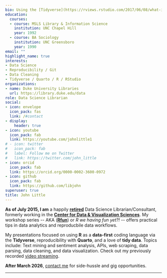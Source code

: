 ```yaml
---
bio: Using the [Tidyverse](https://rviews.rstudio.com/2017/06/08/what-is-the-tidyverse/) to wrangle data into happy little rectangles
education:
  courses:
  - course: MSLS Library & Information Science
    institution: UNC Chapel Hill
    year: 1992
  - course: BA Sociology
    institution: UNC Greensboro
    year: 1990
email: ""
highlight_name: true
interests:
- Data Science
- Reproducibility / Git
- Data Cleaning
- Tidyverse / Quarto / R / RStudio
organizations:
- name: Duke University Libraries
  url: https://library.duke.edu/data
role: Data Science Librarian
social:
- icon: envelope
  icon_pack: fas
  link: /#contact
- display:
    header: true
- icon: youtube
  icon_pack: fab
  link: https://youtube.com/johnlittle1    
# - icon: twitter
#   icon_pack: fab
#   label: Follow me on Twitter
#   link: https://twitter.com/john_little
- icon: orcid
  icon_pack: fab
  link: https://orcid.org/0000-0002-3600-0972
- icon: github
  icon_pack: fab
  link: https://github.com/libjohn
superuser: true
title: John Little
---
```


**As of July 2015, I am** a happily **[retired](/post/ai-retirement-address-statler-and-waldorf/)** Data Science Librarian/Consultant, formerly working in the [**Center for Data & Visualization Sciences**](//library.duke.edu/data). My workshop series -- AKA ([**Rfun**](//rfun.library.duke.edu/)) or *R we having fun yet?!* -- offers practical tips in data analytics and reproducbile data workflows. 

My presentations focused on using **R** as a **data-first** coding language via the **Tidyverse**, reproducibility with **Quarto**, and a love of **tidy data**.  Topics include: Text mining and sentiment analysis, APIs, web scraping, data parsing, data cleaning, and data visualization. Check out my previously recorded [video streaming](https://youtube.com/johnlittle1). 

**After March 2026**, [contact me](/#contact) for side-hussle and gig opportunities.

***

<!-- {{< icon name="download" pack="fas" >}} Download my {{< staticref "uploads/resume.pdf" "newtab" >}}resumé{{< /staticref >}}. -->
